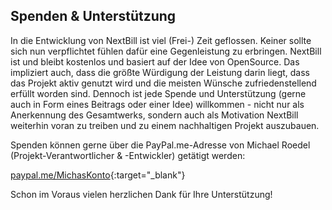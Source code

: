 ##  Spenden & Unterstützung

In die Entwicklung von NextBill ist viel (Frei-) Zeit geflossen. Keiner sollte sich nun verpflichtet fühlen dafür eine Gegenleistung zu erbringen. NextBill ist und bleibt kostenlos und basiert auf der Idee von OpenSource. Das impliziert auch, dass die größte Würdigung der Leistung darin liegt, dass das Projekt aktiv genutzt wird und die meisten Wünsche zufriedenstellend erfüllt worden sind.
Dennoch ist jede Spende und Unterstützung (gerne auch in Form eines Beitrags oder einer Idee) willkommen - nicht nur als Anerkennung des Gesamtwerks, sondern auch als Motivation NextBill weiterhin voran zu treiben und zu einem nachhaltigen Projekt auszubauen.

Spenden können gerne über die PayPal.me-Adresse von Michael Roedel (Projekt-Verantwortlicher & -Entwickler) getätigt werden:

[paypal.me/MichasKonto](https://www.paypal.com/paypalme2/MichasKonto){:target="_blank"}

Schon im Voraus vielen herzlichen Dank für Ihre Unterstützung!